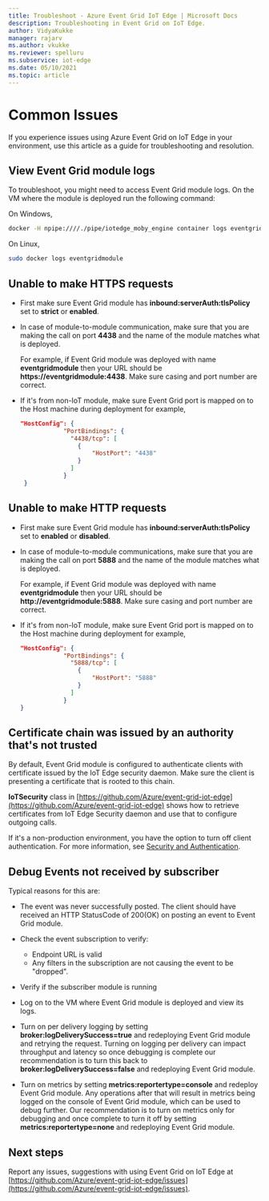 ```yaml
---
title: Troubleshoot - Azure Event Grid IoT Edge | Microsoft Docs 
description: Troubleshooting in Event Grid on IoT Edge.  
author: VidyaKukke
manager: rajarv
ms.author: vkukke
ms.reviewer: spelluru
ms.subservice: iot-edge
ms.date: 05/10/2021
ms.topic: article
---
```


# Common Issues

If you experience issues using Azure Event Grid on IoT Edge in your environment, use this article as a guide for troubleshooting and resolution.

## View Event Grid module logs

To troubleshoot, you might need to access Event Grid module logs. On the VM where the module is deployed run the following command:

On Windows,

```sh
docker -H npipe:////./pipe/iotedge_moby_engine container logs eventgridmodule
```

On Linux,

```sh
sudo docker logs eventgridmodule
```

## Unable to make HTTPS requests

* First make sure Event Grid module has **inbound:serverAuth:tlsPolicy** set to **strict** or **enabled**.

* In case of module-to-module communication, make sure that you are making the call on port **4438** and the name of the module matches what is deployed. 

  For example, if Event Grid module was deployed with name **eventgridmodule** then your URL should be **https://eventgridmodule:4438**. Make sure casing and port number are correct.
    
* If it's from non-IoT module, make sure Event Grid port is mapped on to the Host machine during deployment for example,

    ```json
    "HostConfig": {
                "PortBindings": {
                  "4438/tcp": [
                    {
                        "HostPort": "4438"
                    }
                  ]
                }
     }
    ```

## Unable to make HTTP requests

* First make sure Event Grid module has **inbound:serverAuth:tlsPolicy** set to **enabled** or **disabled**.

* In case of module-to-module communications, make sure that you are making the call on port **5888** and the name of the module matches what is deployed. 

  For example, if Event Grid module was deployed with name **eventgridmodule** then your URL should be **http://eventgridmodule:5888**. Make sure casing and port number are correct.
    
* If it's from non-IoT module, make sure Event Grid port is mapped on to the Host machine during deployment for example,

    ```json
    "HostConfig": {
                "PortBindings": {
                  "5888/tcp": [
                    {
                        "HostPort": "5888"
                    }
                  ]
                }
    }
    ```

## Certificate chain was issued by an authority that's not trusted

By default, Event Grid module is configured to authenticate clients with certificate issued by the IoT Edge security daemon. Make sure the client is presenting a certificate that is rooted to this chain.

**IoTSecurity** class in [https://github.com/Azure/event-grid-iot-edge](https://github.com/Azure/event-grid-iot-edge) shows how to retrieve certificates from IoT Edge Security daemon and use that to configure outgoing calls.

If it's a non-production environment, you have the option to turn off client authentication. For more information, see [Security and Authentication](security-authentication.md).

## Debug Events not received by subscriber

Typical reasons for this are:

* The event was never successfully posted. The client should have received an HTTP StatusCode of 200(OK) on posting an event to Event Grid module.

* Check the event subscription to verify:
    * Endpoint URL is valid
    * Any filters in the subscription are not causing the event to be "dropped".

* Verify if the subscriber module is running

* Log on to the VM where Event Grid module is deployed and view its logs.

* Turn on per delivery logging by setting **broker:logDeliverySuccess=true** and redeploying Event Grid module and retrying the request. Turning on logging per delivery can impact throughput and latency so once debugging is complete our recommendation is to turn this back to **broker:logDeliverySuccess=false**  and redeploying  Event Grid module.

* Turn on metrics by setting **metrics:reportertype=console** and redeploy Event Grid module. Any operations after that will result in metrics being logged on the console of Event Grid module, which can be used to debug further. Our recommendation is to turn on metrics only for debugging and once complete to turn it off by setting **metrics:reportertype=none** and redeploying  Event Grid module.

## Next steps

Report any issues, suggestions with using Event Grid on IoT Edge at [https://github.com/Azure/event-grid-iot-edge/issues](https://github.com/Azure/event-grid-iot-edge/issues).